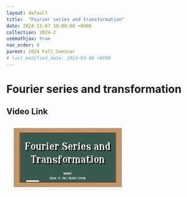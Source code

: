 ```yaml
---
layout: default
title:  "Fourier series and transformation"
date: 2024-11-07 18:00:00 +0900
collection: 2024-2
usemathjax: true
nav_order: 9
parent: 2024 Fall Seminar
# last_modified_date: 2023-03-06 +0900
---
```

# Fourier series and transformation
<!-- ## <center> Abstract </center>
Francis Guthrie claimed in 1852 the four color problem. We
proof two essential lemmas and then solve six color problem. We expand
the proof of six color problem into five, four color problem. Kempe
published this proof in 1879. However the flaw was discovered in 1890
by Heawood. Although flawed, Kempe’s idea was used as one of a basic
tool. -->
## Video Link

[![Video Label](pictures/8_fourier.jpg)](https://www.youtube.com/watch?v=3A_9J3nR4lo)

<!-- ## PDF Download -->

<!-- <a target='_blank' href='../2024-1/2024-1_download/crime.pdf'>What is Counting? PDF</a> -->